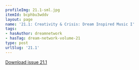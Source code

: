```yaml
---
profileImg: 21.1-sml.jpg
itemId: bcphbu3wddv
layout: page
name: '21.1: Creativity & Crisis: Dream Inspired Music I'
tags:
- hasAuthor: dreamnetwork
- hasTag: dream-network-volume-21
type: post
urlSlug: '21.1'
---
```

<a href="../files/pdfs/Volume_21/21.1_music_crisis_I.pdf" download="">Download issue 21.1</a>